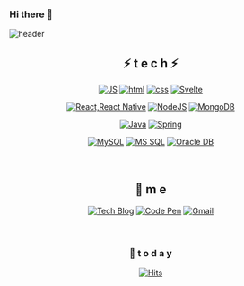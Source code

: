 ### Hi there 👋
<!--
**hyo9134/hyo9134** is a ✨ _special_ ✨ repository because its `README.md` (this file) appears on your GitHub profile.

Here are some ideas to get you started:

- 🔭 I’m currently working on ...
- 🌱 I’m currently learning ...
- 👯 I’m looking to collaborate on ...
- 🤔 I’m looking for help with ...
- 💬 Ask me about ...
- 📫 How to reach me: ...
- 😄 Pronouns: ...
- ⚡ Fun fact: ...
-->
![header](https://capsule-render.vercel.app/api?type=waving&color=gradient&height=300&section=header&text=hyoeun&fontSize=70)

<div align=center>

## ⚡ t e c h ⚡


[![JS](https://img.shields.io/badge/JavaScript-F7DF1E?style=flat-square&logo=JavaScript&logoColor=black)](https://github.com/Joowon0220/TODO-List) [![html](https://img.shields.io/badge/Html-E34F26?style=flat-square&logo=Html5&logoColor=white)](https://github.com/Joowon0220/fullPage) [![css](https://img.shields.io/badge/CSS-1572B6?style=flat-square&logo=CSS3&logoColor=white)](https://github.com/Joowon0220/fullPage) [![Svelte](https://img.shields.io/badge/Svelte-FF3E00?style=flat-square&logo=Svelte&logoColor=white)](https://github.com/Joowon0220/svelte)
<br>

[![React,React Native](https://img.shields.io/badge/React%20/%20ReactNative-61DAFB?style=flat-square&logo=React&logoColor=black)](https://github.com/Joowon0220/My-app) [![NodeJS](https://img.shields.io/badge/Node.js-339933?style=flat-square&logo=Node.js&logoColor=white)](https://github.com/Joowon0220/NodeJS) [![MongoDB](https://img.shields.io/badge/MongoDB-47A248?style=flat-square&logo=MongoDB&logoColor=white)](https://github.com/Joowon0220/React_Login)
<br>

[![Java](https://img.shields.io/badge/Java-007396?style=flat-square&logo=Java&logoColor=white)](https://github.com/Joowon0220/weather) [![Spring](https://img.shields.io/badge/Spring-6DB33F?style=flat-square&logo=Spring&logoColor=white)](https://github.com/Joowon0220/SpringMVC)
<br>

[![MySQL](https://img.shields.io/badge/MySQL-4479A1?style=flat-square&logo=MySQL&logoColor=white)](https://github.com/Joowon0220/Spring_Weather)  [![MS SQL](https://img.shields.io/badge/MSSQL-CC2927?style=flat-square&logo=mssql&logoColor=white)](https://github.com/Joowon0220/Spring_Weather) [![Oracle DB](https://img.shields.io/badge/Oracle-F80000?style=flat-square&logo=oracle&logoColor=white)](https://github.com/Joowon0220/SpringMVC)
<br><br><br>

## 💫 m e 
[![Tech Blog](https://img.shields.io/badge/Blog-FF5722?style=flat-square&logo=blogger&logoColor=white)](https://321coucou.tistory.com/)  [![Code Pen](https://img.shields.io/badge/CodePen-000000?style=flat-square&logo=CodePen&logoColor=white)](https://codepen.io/joowon0220) [![Gmail](https://img.shields.io/badge/Gmail-EA4335?style=flat-square&logo=Gmail&logoColor=white)](mailto:one.joowon@gmail.com)
<br><br><br>


### 💌  t o d a y 

[![Hits](https://hits.seeyoufarm.com/api/count/incr/badge.svg?url=https%3A%2F%2Fgithub.com%2FJoowon0220&count_bg=%23FF0000&title_bg=%23555555&icon=&icon_color=%23E7E7E7&title=hits&edge_flat=false)](https://hits.seeyoufarm.com)
<br><br><br><br><br>

</div>
